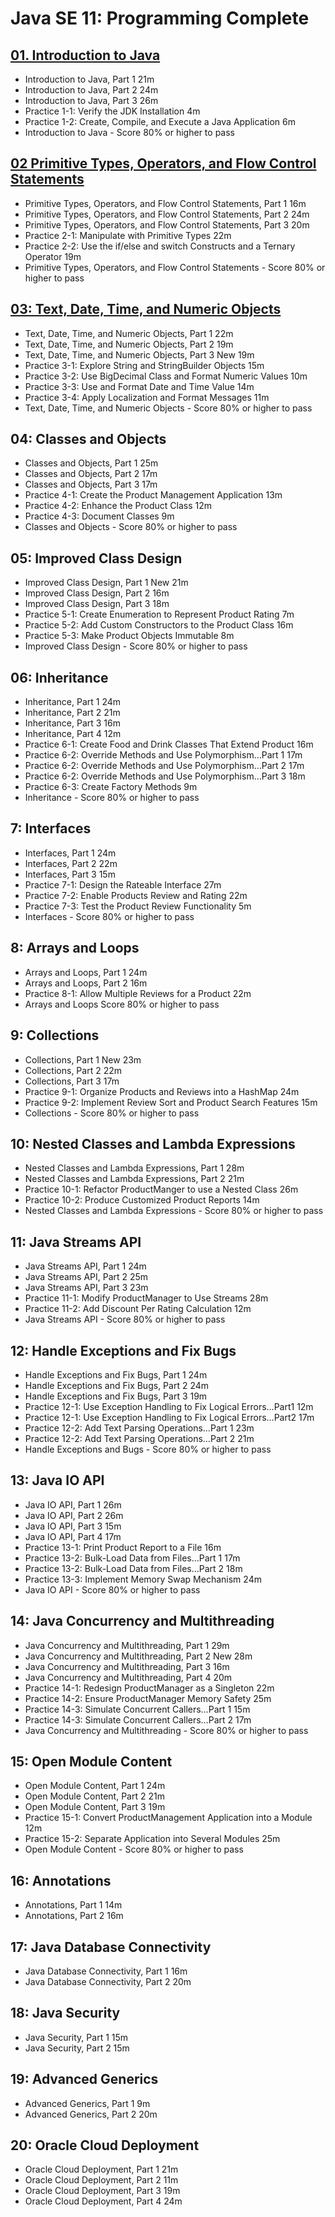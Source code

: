 # Java SE 11: Programming Complete

## [01. Introduction to Java](01-Java-SE-11-Programming-Complete/01-Introduction-to-Java.md)

   * Introduction to Java, Part 1 21m
   * Introduction to Java, Part 2 24m
   * Introduction to Java, Part 3 26m
   * Practice 1-1: Verify the JDK Installation 4m
   * Practice 1-2: Create, Compile, and Execute a Java Application 6m
   * Introduction to Java - Score 80% or higher to pass

## [02 Primitive Types, Operators, and Flow Control Statements](01-Java-SE-11-Programming-Complete/02-Primitive%20Types-Operators-and-Flow-Control-Statements.md)

   * Primitive Types, Operators, and Flow Control Statements, Part 1 16m
   * Primitive Types, Operators, and Flow Control Statements, Part 2 24m
   * Primitive Types, Operators, and Flow Control Statements, Part 3 20m
   * Practice 2-1: Manipulate with Primitive Types 22m
   * Practice 2-2: Use the if/else and switch Constructs and a Ternary Operator 19m
   * Primitive Types, Operators, and Flow Control Statements - Score 80% or higher to pass

## [03: Text, Date, Time, and Numeric Objects](01-Java-SE-11-Programming-Complete/03-Text-Date-Time-and-Numeric-Objects.md)

   * Text, Date, Time, and Numeric Objects, Part 1 22m
   * Text, Date, Time, and Numeric Objects, Part 2 19m
   * Text, Date, Time, and Numeric Objects, Part 3 New 19m
   * Practice 3-1: Explore String and StringBuilder Objects 15m
   * Practice 3-2: Use BigDecimal Class and Format Numeric Values 10m
   * Practice 3-3: Use and Format Date and Time Value 14m
   * Practice 3-4: Apply Localization and Format Messages 11m
   * Text, Date, Time, and Numeric Objects - Score 80% or higher to pass 

## 04: Classes and Objects

   * Classes and Objects, Part 1 25m
   * Classes and Objects, Part 2 17m
   * Classes and Objects, Part 3 17m
   * Practice 4-1: Create the Product Management Application 13m
   * Practice 4-2: Enhance the Product Class 12m
   * Practice 4-3: Document Classes 9m
   * Classes and Objects - Score 80% or higher to pass

## 05: Improved Class Design
   
   * Improved Class Design, Part 1 New 21m
   * Improved Class Design, Part 2 16m
   * Improved Class Design, Part 3 18m
   * Practice 5-1: Create Enumeration to Represent Product Rating 7m
   * Practice 5-2: Add Custom Constructors to the Product Class 16m
   * Practice 5-3: Make Product Objects Immutable 8m
   * Improved Class Design - Score 80% or higher to pass

## 06: Inheritance

   * Inheritance, Part 1 24m
   * Inheritance, Part 2 21m
   * Inheritance, Part 3 16m
   * Inheritance, Part 4 12m
   * Practice 6-1: Create Food and Drink Classes That Extend Product 16m
   * Practice 6-2: Override Methods and Use Polymorphism…Part 1 17m
   * Practice 6-2: Override Methods and Use Polymorphism…Part 2 17m
   * Practice 6-2: Override Methods and Use Polymorphism…Part 3 18m
   * Practice 6-3: Create Factory Methods 9m
   * Inheritance - Score 80% or higher to pass

## 7: Interfaces

   * Interfaces, Part 1 24m
   * Interfaces, Part 2 22m
   * Interfaces, Part 3 15m
   * Practice 7-1: Design the Rateable Interface 27m
   * Practice 7-2: Enable Products Review and Rating 22m
   * Practice 7-3: Test the Product Review Functionality 5m
   * Interfaces - Score 80% or higher to pass

## 8: Arrays and Loops

   * Arrays and Loops, Part 1 24m
   * Arrays and Loops, Part 2 16m
   * Practice 8-1: Allow Multiple Reviews for a Product 22m
   * Arrays and Loops Score 80% or higher to pass

## 9: Collections

   * Collections, Part 1 New 23m
   * Collections, Part 2 22m
   * Collections, Part 3 17m
   * Practice 9-1: Organize Products and Reviews into a HashMap 24m
   * Practice 9-2: Implement Review Sort and Product Search Features 15m
   * Collections - Score 80% or higher to pass

## 10: Nested Classes and Lambda Expressions

   * Nested Classes and Lambda Expressions, Part 1 28m
   * Nested Classes and Lambda Expressions, Part 2 21m
   * Practice 10-1: Refactor ProductManger to use a Nested Class 26m
   * Practice 10-2: Produce Customized Product Reports 14m
   * Nested Classes and Lambda Expressions - Score 80% or higher to pass

## 11: Java Streams API

   * Java Streams API, Part 1 24m
   * Java Streams API, Part 2 25m
   * Java Streams API, Part 3 23m
   * Practice 11-1: Modify ProductManager to Use Streams 28m
   * Practice 11-2: Add Discount Per Rating Calculation 12m
   * Java Streams API - Score 80% or higher to pass

## 12: Handle Exceptions and Fix Bugs

   * Handle Exceptions and Fix Bugs, Part 1 24m
   * Handle Exceptions and Fix Bugs, Part 2 24m
   * Handle Exceptions and Fix Bugs, Part 3 19m
   * Practice 12-1: Use Exception Handling to Fix Logical Errors…Part1 12m
   * Practice 12-1: Use Exception Handling to Fix Logical Errors…Part2 17m
   * Practice 12-2: Add Text Parsing Operations…Part 1 23m
   * Practice 12-2: Add Text Parsing Operations…Part 2 21m
   * Handle Exceptions and Bugs - Score 80% or higher to pass

## 13: Java IO API

   * Java IO API, Part 1 26m
   * Java IO API, Part 2 26m
   * Java IO API, Part 3 15m
   * Java IO API, Part 4 17m
   * Practice 13-1: Print Product Report to a File 16m
   * Practice 13-2: Bulk-Load Data from Files…Part 1 17m
   * Practice 13-2: Bulk-Load Data from Files…Part 2 18m
   * Practice 13-3: Implement Memory Swap Mechanism 24m
   * Java IO API - Score 80% or higher to pass

## 14: Java Concurrency and Multithreading

   * Java Concurrency and Multithreading, Part 1 29m
   * Java Concurrency and Multithreading, Part 2 New 28m
   * Java Concurrency and Multithreading, Part 3 16m
   * Java Concurrency and Multithreading, Part 4 20m
   * Practice 14-1: Redesign ProductManager as a Singleton 22m
   * Practice 14-2: Ensure ProductManager Memory Safety 25m
   * Practice 14-3: Simulate Concurrent Callers…Part 1 15m
   * Practice 14-3: Simulate Concurrent Callers…Part 2 17m
   * Java Concurrency and Multithreading - Score 80% or higher to pass

## 15: Open Module Content

   * Open Module Content, Part 1 24m
   * Open Module Content, Part 2 21m
   * Open Module Content, Part 3 19m
   * Practice 15-1: Convert ProductManagement Application into a Module 12m
   * Practice 15-2: Separate Application into Several Modules 25m
   * Open Module Content - Score 80% or higher to pass

## 16: Annotations

   * Annotations, Part 1 14m
   * Annotations, Part 2 16m

## 17: Java Database Connectivity 

   * Java Database Connectivity, Part 1 16m
   * Java Database Connectivity, Part 2 20m
## 18: Java Security

   * Java Security, Part 1 15m
   * Java  Security, Part 2 15m

## 19: Advanced Generics

   * Advanced Generics, Part 1 9m
   * Advanced Generics, Part 2 20m

## 20: Oracle Cloud Deployment

   * Oracle Cloud Deployment, Part 1 21m
   * Oracle Cloud Deployment, Part 2 11m
   * Oracle Cloud Deployment, Part 3 19m
   * Oracle Cloud Deployment, Part 4 24m
   
